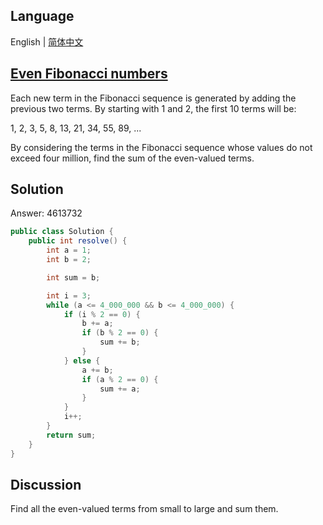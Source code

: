 ## Language

English | [简体中文](README-zh_CN.md)

## [Even Fibonacci numbers](https://projecteuler.net/problem=2)

Each new term in the Fibonacci sequence is generated by adding the previous two terms. By starting with 1 and 2, the first 10 terms will be:

1, 2, 3, 5, 8, 13, 21, 34, 55, 89, ...

By considering the terms in the Fibonacci sequence whose values do not exceed four million, find the sum of the even-valued terms.

## Solution

Answer: 4613732

```java
public class Solution {
	public int resolve() {
		int a = 1;
		int b = 2;

		int sum = b;

		int i = 3;
		while (a <= 4_000_000 && b <= 4_000_000) {
			if (i % 2 == 0) {
				b += a;
				if (b % 2 == 0) {
					sum += b;
				}
			} else {
				a += b;
				if (a % 2 == 0) {
					sum += a;
				}
			}
			i++;
		}
		return sum;
	}
}
```

## Discussion

Find all the even-valued terms from small to large and sum them.
